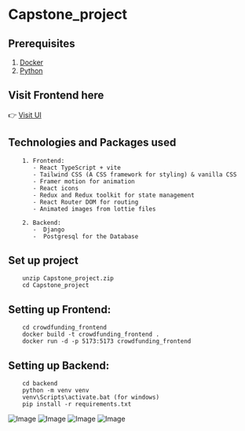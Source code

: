 # Capstone_project

## Prerequisites
1. [Docker](https://www.docker.com/get-started/)
2. [Python](https://www.python.org/downloads/)

## Visit Frontend here  
👉 [Visit UI](https://capstone-frontend-opal.vercel.app/)

## Technologies and Packages used
```
    1. Frontend: 
       - React TypeScript + vite
       - Tailwind CSS (A CSS framework for styling) & vanilla CSS
       - Framer motion for animation
       - React icons
       - Redux and Redux toolkit for state management
       - React Router DOM for routing
       - Animated images from lottie files

    2. Backend: 
       -  Django
       -  Postgresql for the Database
```

## Set up project
```
    unzip Capstone_project.zip
    cd Capstone_project
```

## Setting up Frontend:
```
    cd crowdfunding_frontend
    docker build -t crowdfunding_frontend .
    docker run -d -p 5173:5173 crowdfunding_frontend
```

## Setting up Backend:
```
    cd backend
    python -m venv venv
    venv\Scripts\activate.bat (for windows)
    pip install -r requirements.txt
```
![Image](https://github.com/user-attachments/assets/00c36c09-2984-4e97-befc-7f0a28511cea)
![Image](https://github.com/user-attachments/assets/812f4d20-9b71-4747-8f0d-49b8acf4b28b)
![Image](https://github.com/user-attachments/assets/7659d9f3-2147-422b-bb16-88b23599896f)
![Image](https://github.com/user-attachments/assets/2529ed9e-0d50-46a6-8464-f4a6b60ba386)
